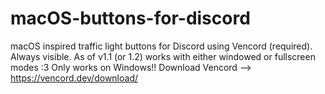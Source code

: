 # macOS-buttons-for-discord
macOS inspired traffic light buttons for Discord using Vencord (required). Always visible.
As of v1.1 (or 1.2) works with either windowed or fullscreen modes :3
Only works on Windows!!
Download Vencord --> https://vencord.dev/download/
